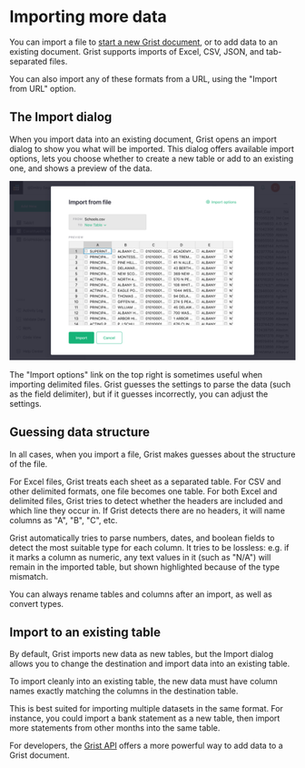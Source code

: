 # Importing more data

You can import a file to [start a new Grist document](creating-doc.md), or to
add data to an existing document. Grist supports imports of Excel, CSV, JSON, and
tab-separated files.

You can also import any of these formats from a URL, using the "Import from URL" option.

## The Import dialog

When you import data into an existing document, Grist opens an import dialog to
show you what will be imported. This dialog offers available import options,
lets you choose whether to create a new table or add to an existing one, and
shows a preview of the data.

![import-dialog](images/import-dialog.png)

The "Import options" link on the top right is sometimes useful when importing
delimited files. Grist guesses the settings to parse the data (such as the
field delimiter), but if it guesses incorrectly, you can adjust the settings.

## Guessing data structure

In all cases, when you import a file, Grist makes guesses about the structure of the file.

For Excel files, Grist treats each sheet as a separated table. For CSV and
other delimited formats, one file becomes one table. For both Excel and
delimited files, Grist tries to detect whether the headers are included and
which line they occur in. If Grist detects there are no headers, it will name
columns as "A", "B", "C", etc.

Grist automatically tries to parse numbers, dates, and boolean fields to detect
the most suitable type for each column. It tries to be lossless: e.g. if it
marks a column as numeric, any text values in it (such as "N/A") will remain in
the imported table, but shown highlighted because of the type mismatch.

You can always rename tables and columns after an import, as well as convert types.

## Import to an existing table

By default, Grist imports new data as new tables, but the Import dialog allows
you to change the destination and import data into an existing table.

To import cleanly into an existing table, the new data must have column names
exactly matching the columns in the destination table.

This is best suited for importing multiple datasets in the same format. For
instance, you could import a bank statement as a new table, then import more
statements from other months into the same table.

For developers, the [Grist API](rest-api.md) offers a more powerful way to add data
to a Grist document.
